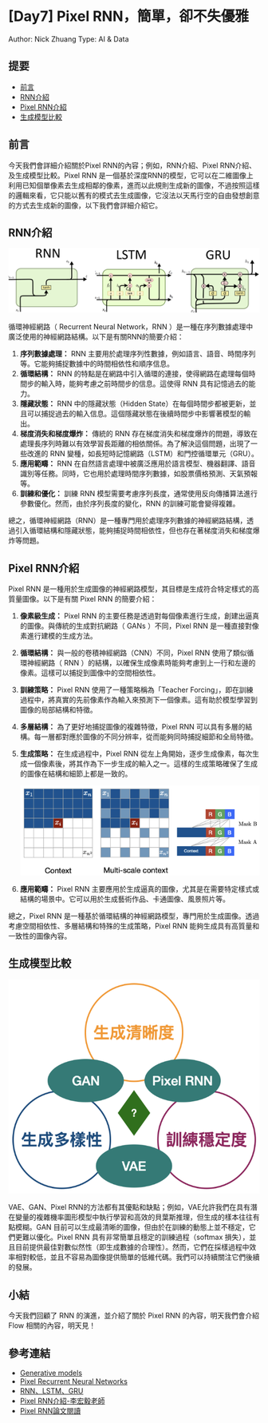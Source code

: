 # [Day7] Pixel RNN，簡單，卻不失優雅

Author: Nick Zhuang
Type: AI & Data

## 提要

- [前言](#前言)
- [RNN介紹](#rnn介紹)
- [Pixel RNN介紹](#pixel-rnn介紹)
- [生成模型比較](#生成模型比較)

## 前言

今天我們會詳細介紹關於Pixel RNN的內容；例如，RNN介紹、Pixel RNN介紹、及生成模型比較。Pixel RNN 是一個基於深度RNN的模型，它可以在二維圖像上利用已知個單像素去生成相鄰的像素，進而以此規則生成新的圖像，不過按照這樣的邏輯來看，它只能以舊有的模式去生成圖像，它沒法以天馬行空的自由發想創意的方式去生成新的圖像，以下我們會詳細介紹它。

## RNN介紹

![1693299887038](image/README/1693299887038.png)

循環神經網路（ Recurrent Neural Network，RNN ）是一種在序列數據處理中廣泛使用的神經網路結構。以下是有關RNN的簡要介紹：

1. **序列數據處理：** RNN 主要用於處理序列性數據，例如語言、語音、時間序列等。它能夠捕捉數據中的時間相依性和順序信息。
2. **循環結構：** RNN 的特點是在網路中引入循環的連接，使得網路在處理每個時間步的輸入時，能夠考慮之前時間步的信息。這使得 RNN 具有記憶過去的能力。
3. **隱藏狀態：** RNN 中的隱藏狀態（Hidden State）在每個時間步都被更新，並且可以捕捉過去的輸入信息。這個隱藏狀態在後續時間步中影響著模型的輸出。
4. **梯度消失和梯度爆炸：** 傳統的 RNN 存在梯度消失和梯度爆炸的問題，導致在處理長序列時難以有效學習長距離的相依關係。為了解決這個問題，出現了一些改進的 RNN 變種，如長短時記憶網路（LSTM）和門控循環單元（GRU）。
5. **應用範疇：** RNN 在自然語言處理中被廣泛應用於語言模型、機器翻譯、語音識別等任務。同時，它也用於處理時間序列數據，如股票價格預測、天氣預報等。
6. **訓練和優化：** 訓練 RNN 模型需要考慮序列長度，通常使用反向傳播算法進行參數優化。然而，由於序列長度的變化，RNN 的訓練可能會變得複雜。

總之，循環神經網路（RNN）是一種專門用於處理序列數據的神經網路結構，透過引入循環結構和隱藏狀態，能夠捕捉時間相依性，但也存在著梯度消失和梯度爆炸等問題。

## Pixel RNN介紹

Pixel RNN 是一種用於生成圖像的神經網路模型，其目標是生成符合特定樣式的高質量圖像。以下是有關 Pixel RNN 的簡要介紹：

1. **像素級生成：** Pixel RNN 的主要任務是透過對每個像素進行生成，創建出逼真的圖像。與傳統的生成對抗網路（ GANs ）不同，Pixel RNN 是一種直接對像素進行建模的生成方法。
2. **循環結構：** 與一般的卷積神經網路（CNN）不同，Pixel RNN 使用了類似循環神經網路（ RNN ）的結構，以確保生成像素時能夠考慮到上一行和左邊的像素。這樣可以捕捉到圖像中的空間相依性。
3. **訓練策略：** Pixel RNN 使用了一種策略稱為「Teacher Forcing」，即在訓練過程中，將真實的先前像素作為輸入來預測下一個像素。這有助於模型學習到圖像的局部結構和特徵。
4. **多層結構：** 為了更好地捕捉圖像的複雜特徵，Pixel RNN 可以具有多層的結構。每一層都對應於圖像的不同分辨率，從而能夠同時捕捉細節和全局特徵。
5. **生成策略：** 在生成過程中，Pixel RNN 從左上角開始，逐步生成像素，每次生成一個像素後，將其作為下一步生成的輸入之一。這樣的生成策略確保了生成的圖像在結構和細節上都是一致的。

   ![1693299612521](image/README/1693299612521.png)
6. **應用範疇：** Pixel RNN 主要應用於生成逼真的圖像，尤其是在需要特定樣式或結構的場景中。它可以用於生成藝術作品、卡通圖像、風景照片等。

總之，Pixel RNN 是一種基於循環結構的神經網路模型，專門用於生成圖像。透過考慮空間相依性、多層結構和特殊的生成策略，Pixel RNN 能夠生成具有高質量和一致性的圖像內容。

## 生成模型比較

![1695387611483](image/README/1695387611483.png)

VAE、GAN、Pixel RNN的方法都有其優點和缺點；例如，VAE允許我們在具有潛在變量的複雜機率圖形模型中執行學習和高效的貝葉斯推理，但生成的樣本往往有點模糊。GAN 目前可以生成最清晰的圖像，但由於在訓練的動態上並不穩定，它們更難以優化。Pixel RNN 具有非常簡單且穩定的訓練過程（softmax 損失），並且目前提供最佳對數似然性（即生成數據的合理性）。然而，它們在採樣過程中效率相對較低，並且不容易為圖像提供簡單的低維代碼。我們可以持續關注它們後續的發展。

## 小結

今天我們回顧了 RNN 的演進，並介紹了關於 Pixel RNN 的內容，明天我們會介紹 Flow 相關的內容，明天見！

## 參考連結

- [Generative models](https://openai.com/research/generative-models)
- [Pixel Recurrent Neural Networks](http://arxiv.org/abs/1601.06759)
- [RNN、LSTM、GRU](http://dprogrammer.org/rnn-lstm-gru)
- [Pixel RNN介紹-李宏毅老師](https://www.youtube.com/watch?v=YNUek8ioAJk&list=PLJV_el3uVTsPy9oCRY30oBPNLCo89yu49&index=28)
- [Pixel RNN論文閱讀](https://blog.csdn.net/weixin_37993251/article/details/88726439)
